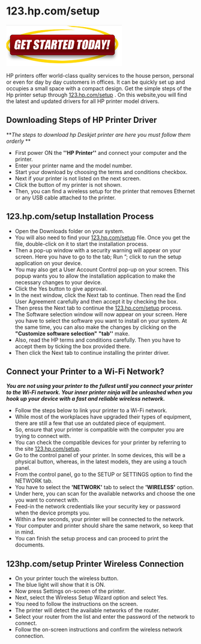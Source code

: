 #  123.hp.com/setup

[![123.hp.com/setup](gett-started.png)](https://hp.printredir.com)

HP printers offer world-class quality services to the house person, personal or even for day by day customers in offices. It can be quickly set up and occupies a small space with a compact design. Get the simple steps of the Hp printer setup through [123.hp.com/setup](https://123hpcomsetupp.github.io/) . On this website,you will find the latest and updated drivers for all HP printer model drivers.

##   Downloading Steps of HP Printer Driver

**_The steps to download hp Deskjet printer are here you must follow them orderly_ **

* First power ON the **''HP Printer''** and connect your computer and the printer.
* Enter your printer name and the model number.
* Start your download by choosing the terms and conditions checkbox.
* Next if your printer is not listed on the next screen.
* Click the button of my printer is not shown.
* Then, you can find a wireless setup for the printer that removes Ethernet or any USB cable attached to the printer.

##   123.hp.com/setup Installation Process

* Open the Downloads folder on your system.
* You will also need to find your [123.hp.com/setup](https://123hpcomsetupp.github.io/)  file. Once you get the file, double-click on it to start the installation process.
* Then a pop-up window with a security warning will appear on your screen. Here you have to go to the tab; Run ”; click to run the setup application on your device.
* You may also get a User Account Control pop-up on your screen. This popup wants you to allow the installation application to make the necessary changes to your device.
* Click the Yes button to give approval.
* In the next window, click the Next tab to continue. Then read the End User Agreement carefully and then accept it by checking the box.
* Then press the Next tab to continue the [123.hp.com/setup](https://123hpcomsetupp.github.io/) process.
* The Software selection window will now appear on your screen. Here you have to select the software you want to install on your system. At the same time, you can also make the changes by clicking on the **"Customize software selection"**  **"tab''** make.
* Also, read the HP terms and conditions carefully. Then you have to accept them by ticking the box provided there.
* Then click the Next tab to continue installing the printer driver.

## Connect your Printer to a Wi-Fi Network?

**_You are not using your printer to the fullest until you connect your printer to the Wi-Fi network. Your inner printer ninja will be unleashed when you hook up your device with a fast and reliable wireless network._**

* Follow the steps below to link your printer to a Wi-Fi network.
* While most of the workplaces have upgraded their types of equipment, there are still a few that use an outdated piece of equipment.
* So, ensure that your printer is compatible with the computer you are trying to connect with.
* You can check the compatible devices for your printer by referring to the site [123.hp.com/setup](https://123hpcomsetupp.github.io/).
* Go to the control panel of your printer. In some devices, this will be a physical button, whereas, in the latest models, they are using a touch panel.
* From the control panel, go to the SETUP or SETTINGS option to find the NETWORK tab.
* You have to select the **'NETWORK'** tab to select the **'WIRELESS'** option.
* Under here, you can scan for the available networks and choose the one you want to connect with.
* Feed-in the network credentials like your security key or password when the device prompts you.
* Within a few seconds, your printer will be connected to the network.
* Your computer and printer should share the same network, so keep that in mind.
* You can finish the setup process and can proceed to print the documents.

## 123hp.com/setup Printer Wireless Connection

* On your printer touch the wireless button.
* The blue light will show that it is ON.
* Now press Settings on-screen of the printer.
* Next, select the Wireless Setup Wizard option and select Yes.
* You need to follow the instructions on the screen.
* The printer will detect the available networks of the router.
* Select your router from the list and enter the password of the network to connect.
* Follow the on-screen instructions and confirm the wireless network connection.
